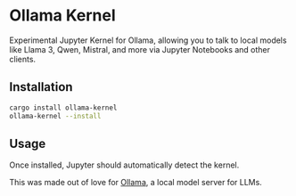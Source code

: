# Ollama Kernel

Experimental Jupyter Kernel for Ollama, allowing you to talk to local models like Llama 3, Qwen, Mistral, and more via Jupyter Notebooks and other clients.

## Installation

```bash
cargo install ollama-kernel
ollama-kernel --install
```

## Usage

Once installed, Jupyter should automatically detect the kernel.

This was made out of love for [Ollama](https://ollama.ai/), a local model server for LLMs.
